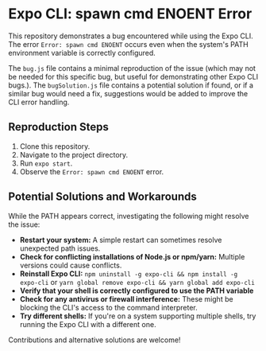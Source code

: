 # Expo CLI: spawn cmd ENOENT Error

This repository demonstrates a bug encountered while using the Expo CLI. The error `Error: spawn cmd ENOENT` occurs even when the system's PATH environment variable is correctly configured.

The `bug.js` file contains a minimal reproduction of the issue (which may not be needed for this specific bug, but useful for demonstrating other Expo CLI bugs.).  The `bugSolution.js` file contains a potential solution if found, or if a similar bug would need a fix, suggestions would be added to improve the CLI error handling. 

## Reproduction Steps

1. Clone this repository.
2. Navigate to the project directory.
3. Run `expo start`.
4. Observe the `Error: spawn cmd ENOENT` error.

## Potential Solutions and Workarounds

While the PATH appears correct,  investigating the following might resolve the issue:

* **Restart your system:** A simple restart can sometimes resolve unexpected path issues.
* **Check for conflicting installations of Node.js or npm/yarn:** Multiple versions could cause conflicts.
* **Reinstall Expo CLI:**  `npm uninstall -g expo-cli && npm install -g expo-cli` or `yarn global remove expo-cli && yarn global add expo-cli`
* **Verify that your shell is correctly configured to use the PATH variable**
* **Check for any antivirus or firewall interference:** These might be blocking the CLI's access to the command interpreter.
* **Try different shells:** If you're on a system supporting multiple shells, try running the Expo CLI with a different one.

Contributions and alternative solutions are welcome!